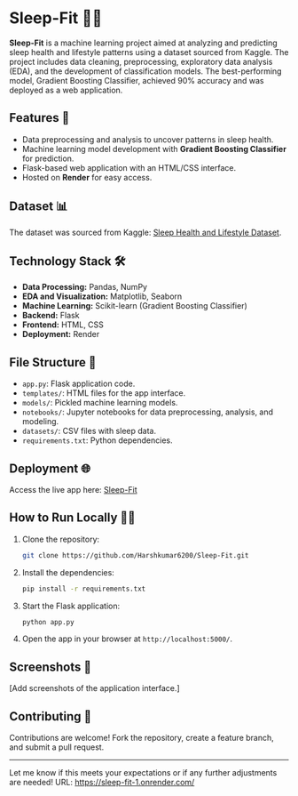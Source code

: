 # Sleep-Fit 🛌✨

**Sleep-Fit** is a machine learning project aimed at analyzing and predicting sleep health and lifestyle patterns using a dataset sourced from Kaggle. The project includes data cleaning, preprocessing, exploratory data analysis (EDA), and the development of classification models. The best-performing model, Gradient Boosting Classifier, achieved 90% accuracy and was deployed as a web application.

## Features 🚀
- Data preprocessing and analysis to uncover patterns in sleep health.
- Machine learning model development with **Gradient Boosting Classifier** for prediction.
- Flask-based web application with an HTML/CSS interface.
- Hosted on **Render** for easy access.

## Dataset 📊
The dataset was sourced from Kaggle: [Sleep Health and Lifestyle Dataset](https://www.kaggle.com/datasets/uom190346a/sleep-health-and-lifestyle-dataset).

## Technology Stack 🛠️
- **Data Processing:** Pandas, NumPy
- **EDA and Visualization:** Matplotlib, Seaborn
- **Machine Learning:** Scikit-learn (Gradient Boosting Classifier)
- **Backend:** Flask
- **Frontend:** HTML, CSS
- **Deployment:** Render

## File Structure 📁
- `app.py`: Flask application code.
- `templates/`: HTML files for the app interface.
- `models/`: Pickled machine learning models.
- `notebooks/`: Jupyter notebooks for data preprocessing, analysis, and modeling.
- `datasets/`: CSV files with sleep data.
- `requirements.txt`: Python dependencies.

## Deployment 🌐
Access the live app here: [Sleep-Fit](https://sleep-fit-1.onrender.com/)

## How to Run Locally 🧑‍💻
1. Clone the repository:
   ```bash
   git clone https://github.com/Harshkumar6200/Sleep-Fit.git
   ```
2. Install the dependencies:
   ```bash
   pip install -r requirements.txt
   ```
3. Start the Flask application:
   ```bash
   python app.py
   ```
4. Open the app in your browser at `http://localhost:5000/`.

## Screenshots 📸
[Add screenshots of the application interface.]

## Contributing 🤝
Contributions are welcome! Fork the repository, create a feature branch, and submit a pull request.

---

Let me know if this meets your expectations or if any further adjustments are needed!
URL: https://sleep-fit-1.onrender.com/
